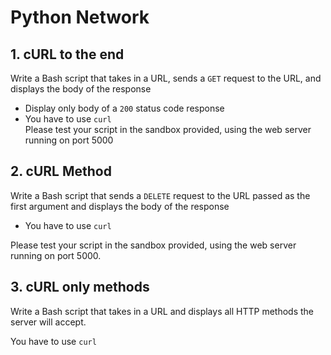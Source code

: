 # Python Network

## 1. cURL to the end

Write a Bash script that takes in a URL, sends a `GET` request to the URL, and displays the body of the response

- Display only body of a `200` status code response
- You have to use `curl`  
Please test your script in the sandbox provided, using the web server running on port 5000

## 2. cURL Method
Write a Bash script that sends a `DELETE` request to the URL passed as the first argument and displays the body of the response

- You have to use `curl`

Please test your script in the sandbox provided, using the web server running on port 5000.

## 3. cURL only methods
Write a Bash script that takes in a URL and displays all HTTP methods the server will accept.

You have to use `curl`